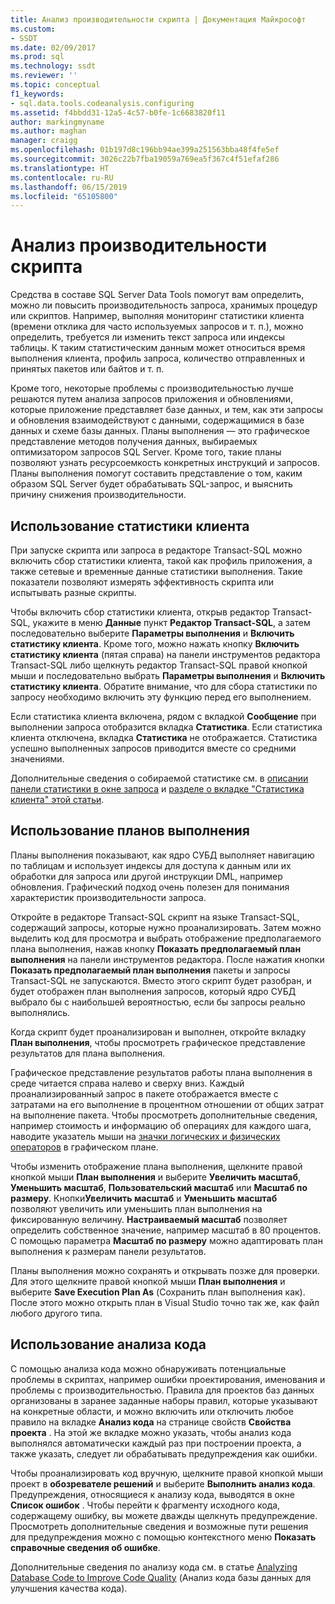 ```yaml
---
title: Анализ производительности скрипта | Документация Майкрософт
ms.custom:
- SSDT
ms.date: 02/09/2017
ms.prod: sql
ms.technology: ssdt
ms.reviewer: ''
ms.topic: conceptual
f1_keywords:
- sql.data.tools.codeanalysis.configuring
ms.assetid: f4bbdd31-12a5-4c57-b0fe-1c6683820f11
author: markingmyname
ms.author: maghan
manager: craigg
ms.openlocfilehash: 01b197d8c196bb94ae399a251563bba48f4fe5ef
ms.sourcegitcommit: 3026c22b7fba19059a769ea5f367c4f51efaf286
ms.translationtype: HT
ms.contentlocale: ru-RU
ms.lasthandoff: 06/15/2019
ms.locfileid: "65105800"
---
```

# <a name="analyze-script-performance"></a>Анализ производительности скрипта
Средства в составе SQL Server Data Tools помогут вам определить, можно ли повысить производительность запроса, хранимых процедур или скриптов. Например, выполняя мониторинг статистики клиента (времени отклика для часто используемых запросов и т. п.), можно определить, требуется ли изменить текст запроса или индексы таблицы. К таким статистическим данным может относиться время выполнения клиента, профиль запроса, количество отправленных и принятых пакетов или байтов и т. п.  
  
Кроме того, некоторые проблемы с производительностью лучше решаются путем анализа запросов приложения и обновлениями, которые приложение представляет базе данных, и тем, как эти запросы и обновления взаимодействуют с данными, содержащимися в базе данных и схеме базы данных. Планы выполнения — это графическое представление методов получения данных, выбираемых оптимизатором запросов SQL Server. Кроме того, такие планы позволяют узнать ресурсоемкость конкретных инструкций и запросов. Планы выполнения помогут составить представление о том, каким образом SQL Server будет обрабатывать SQL-запрос, и выяснить причину снижения производительности.  
  
## <a name="using-client-statistics"></a>Использование статистики клиента  
При запуске скрипта или запроса в редакторе Transact\-SQL можно включить сбор статистики клиента, такой как профиль приложения, а также сетевые и временные данные статистики выполнения. Такие показатели позволяют измерять эффективность скрипта или испытывать разные скрипты.  
  
Чтобы включить сбор статистики клиента, открыв редактор Transact\-SQL, укажите в меню **Данные** пункт **Редактор Transact\-SQL**, а затем последовательно выберите **Параметры выполнения** и **Включить статистику клиента**. Кроме того, можно нажать кнопку **Включить статистику клиента** (пятая справа) на панели инструментов редактора Transact\-SQL либо щелкнуть редактор Transact\-SQL правой кнопкой мыши и последовательно выбрать **Параметры выполнения** и **Включить статистику клиента**. Обратите внимание, что для сбора статистики по запросу необходимо включить эту функцию перед его выполнением.  
  
Если статистика клиента включена, рядом с вкладкой **Сообщение** при выполнении запроса отобразится вкладка **Статистика**. Если статистика клиента отключена, вкладка **Статистика** не отображается. Статистика успешно выполненных запросов приводится вместе со средними значениями.  
  
Дополнительные сведения о собираемой статистике см. в [описании панели статистики в окне запроса](https://msdn.microsoft.com/library/aa216969(SQL.80).aspx) и [разделе о вкладке "Статистика клиента" этой статьи](https://msdn.microsoft.com/library/aa833205.aspx).  
  
## <a name="using-execution-plans"></a>Использование планов выполнения  
Планы выполнения показывают, как ядро СУБД выполняет навигацию по таблицам и использует индексы для доступа к данным или их обработки для запроса или другой инструкции DML, например обновления. Графический подход очень полезен для понимания характеристик производительности запроса.  
  
Откройте в редакторе Transact\-SQL скрипт на языке Transact\-SQL, содержащий запросы, которые нужно проанализировать. Затем можно выделить код для просмотра и выбрать отображение предполагаемого плана выполнения, нажав кнопку **Показать предполагаемый план выполнения** на панели инструментов редактора. После нажатия кнопки **Показать предполагаемый план выполнения** пакеты и запросы Transact\-SQL не запускаются. Вместо этого скрипт будет разобран, и будет отображен план выполнения запросов, который ядро СУБД выбрало бы с наибольшей вероятностью, если бы запросы реально выполнялись.  
  
Когда скрипт будет проанализирован и выполнен, откройте вкладку **План выполнения**, чтобы просмотреть графическое представление результатов для плана выполнения.  
  
Графическое представление результатов работы плана выполнения в среде читается справа налево и сверху вниз. Каждый проанализированный запрос в пакете отображается вместе с затратами на его выполнение в процентном отношении от общих затрат на выполнение пакета. Чтобы просмотреть дополнительные сведения, например стоимость и информацию об операциях для каждого шага, наводите указатель мыши на [значки логических и физических операторов](https://msdn.microsoft.com/library/ms175913.aspx) в графическом плане.  
  
Чтобы изменить отображение плана выполнения, щелкните правой кнопкой мыши **План выполнения** и выберите **Увеличить масштаб**, **Уменьшить масштаб**, **Пользовательский масштаб** или **Масштаб по размеру**. Кнопки**Увеличить масштаб** и **Уменьшить масштаб** позволяют увеличить или уменьшить план выполнения на фиксированную величину. **Настраиваемый масштаб** позволяет определить собственное значение, например масштаб в 80 процентов.  С помощью параметра **Масштаб по размеру** можно адаптировать план выполнения к размерам панели результатов.  
  
Планы выполнения можно сохранять и открывать позже для проверки. Для этого щелкните правой кнопкой мыши **План выполнения** и выберите **Save Execution Plan As** (Сохранить план выполнения как). После этого можно открыть план в Visual Studio точно так же, как файл любого другого типа.  
  
## <a name="using-code-analysis"></a>Использование анализа кода  
С помощью анализа кода можно обнаруживать потенциальные проблемы в скриптах, например ошибки проектирования, именования и проблемы с производительностью.  Правила для проектов баз данных организованы в заранее заданные наборы правил, которые указывают на конкретные области, и можно включить или отключить любое правило на вкладке **Анализ кода** на странице свойств **Свойства проекта** . На этой же вкладке можно указать, чтобы анализ кода выполнялся автоматически каждый раз при построении проекта, а также указать, следует ли обрабатывать предупреждения как ошибки.  
  
Чтобы проанализировать код вручную, щелкните правой кнопкой мыши проект в **обозревателе решений** и выберите **Выполнить анализ кода**. Предупреждения, относящиеся к анализу кода, выводятся в окне **Список ошибок** . Чтобы перейти к фрагменту исходного кода, содержащему ошибку, вы можете дважды щелкнуть предупреждение. Просмотреть дополнительные сведения и возможные пути решения для предупреждения можно с помощью контекстного меню **Показать справочные сведения об ошибке**.  
  
Дополнительные сведения по анализу кода см. в статье [Analyzing Database Code to Improve Code Quality](https://msdn.microsoft.com/library/dd172133.aspx) (Анализ кода базы данных для улучшения качества кода).  
  
